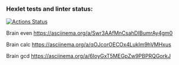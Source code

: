 ### Hexlet tests and linter status:
[![Actions Status](https://github.com/1808Avenue/frontend-project-lvl1/workflows/hexlet-check/badge.svg)](https://github.com/1808Avenue/frontend-project-lvl1/actions)

Brain even https://asciinema.org/a/Swr3AAfMnCsahDIBumrAy4gm0

Brain calc https://asciinema.org/a/qOJcorOECOx4LukIm9hVMHxus

Brain gcd https://asciinema.org/a/6IoyGxT5MEGpZw9PBPRQGorkJ

